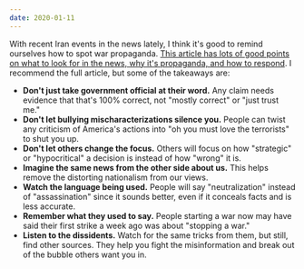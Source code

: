 ```yaml
---
date: 2020-01-11
---
```


With recent Iran events in the news lately, I think it's good to remind ourselves how to spot war propaganda. [This article has lots of good points on what to look for in the news, why it's propaganda, and how to respond](https://www.currentaffairs.org/2020/01/how-to-avoid-swallowing-war-propaganda). I recommend the full article, but some of the takeaways are:

* **Don't just take government official at their word.** Any claim needs evidence that that's 100% correct, not "mostly correct" or "just trust me."
* **Don't let bullying mischaracterizations silence you.** People can twist any criticism of America's actions into "oh you must love the terrorists" to shut you up.
* **Don't let others change the focus.** Others will focus on how "strategic" or "hypocritical" a decision is instead of how "wrong" it is.
* **Imagine the same news from the other side about us.** This helps remove the distorting nationalism from our views.
* **Watch the language being used.** People will say "neutralization" instead of "assassination" since it sounds better, even if it conceals facts and is less accurate.
* **Remember what they used to say.** People starting a war now may have said their first strike a week ago was about "stopping a war."
* **Listen to the dissidents.** Watch for the same tricks from them, but still, find other sources. They help you fight the misinformation and break out of the bubble others want you in.
